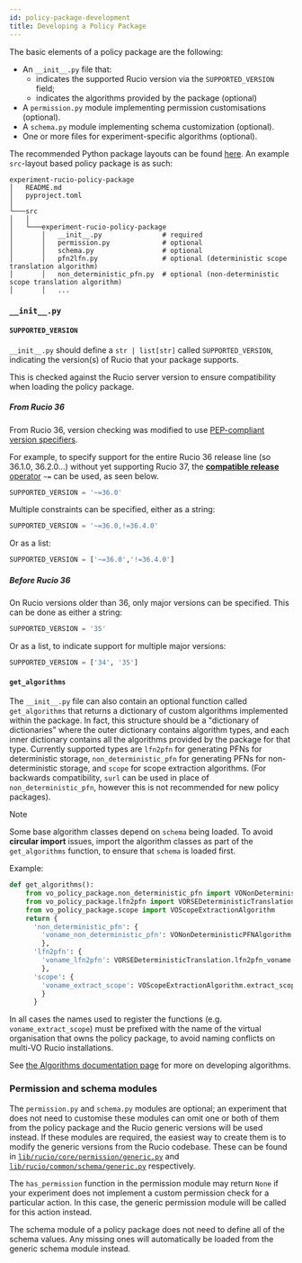 ```yaml
---
id: policy-package-development
title: Developing a Policy Package
---
```


The basic elements of a policy package are the following:

- An `__init__.py` file that:
  - indicates the supported Rucio version via the `SUPPORTED_VERSION` field;
  - indicates the algorithms provided by the package (optional)
- A `permission.py` module implementing permission
  customisations (optional).
- A `schema.py` module implementing schema customization (optional).
- One or more files for experiment-specific algorithms (optional).

The recommended Python package layouts can be found [here](https://packaging.python.org/en/latest/discussions/src-layout-vs-flat-layout/). An example `src`-layout based policy package is as such:

```
experiment-rucio-policy-package
│   README.md
│   pyproject.toml
│
└───src
│   │
│   └───experiment-rucio-policy-package
│       │   __init__.py               # required
│       │   permission.py             # optional
│       │   schema.py                 # optional
│       │   pfn2lfn.py                # optional (deterministic scope translation algorithm)
│       │   non_deterministic_pfn.py  # optional (non-deterministic scope translation algorithm)
│       │   ...
```


### `__init__.py`

#### `SUPPORTED_VERSION`

`__init__.py` should define a `str | list[str]` called `SUPPORTED_VERSION`,
indicating the version(s) of Rucio that your package supports.

This is checked against the Rucio server
version to ensure compatibility when loading the policy package.

##### From Rucio 36
From Rucio 36, version checking was modified
to use [PEP-compliant version specifiers](https://peps.python.org/pep-0440/#version-specifiers).

For example, to specify support for the entire Rucio 36 release line (so 36.1.0, 36.2.0...)
without yet supporting Rucio 37,
the [**compatible release** operator](https://peps.python.org/pep-0440/#compatible-release) `~=`
can be used, as seen below.

```python
SUPPORTED_VERSION = '~=36.0'
```

Multiple constraints can be specified, either as a string:

```python
SUPPORTED_VERSION = '~=36.0,!=36.4.0'
```

Or as a list:

```python
SUPPORTED_VERSION = ['~=36.0','!=36.4.0']
```

##### Before Rucio 36

On Rucio versions older than 36, only major versions can be specified.
This can be done as either a string:

```python
SUPPORTED_VERSION = '35'
```

Or as a list, to indicate support for multiple major versions:

```python
SUPPORTED_VERSION = ['34', '35']
```

#### `get_algorithms`

The `__init__.py` file can also contain
an optional function called `get_algorithms` that
returns a dictionary of custom algorithms implemented within the package.
In fact, this structure should be a "dictionary of dictionaries" where
the outer dictionary contains algorithm types, and each inner
dictionary contains all the algorithms provided by the package for that
type. Currently supported types are `lfn2pfn` for generating PFNs for
deterministic storage, `non_deterministic_pfn` for generating PFNs for
non-deterministic storage, and `scope` for scope extraction algorithms.
(For backwards compatibility, `surl` can be used in place of
`non_deterministic_pfn`, however this is not recommended for new policy
packages).

> [!NOTE]
> Some base algorithm classes depend on `schema` being loaded.
> To avoid **circular import** issues,
> import the algorithm classes as part of the `get_algorithms` function,
> to ensure that `schema` is loaded first.

Example:

```python
def get_algorithms():
    from vo_policy_package.non_deterministic_pfn import VONonDeterministicPFNAlgorithm
    from vo_policy_package.lfn2pfn import VORSEDeterministicTranslation
    from vo_policy_package.scope import VOScopeExtractionAlgorithm
    return {
      'non_deterministic_pfn': {
        'voname_non_deterministic_pfn': VONonDeterministicPFNAlgorithm.construct_non_deterministic_pfn_voname
        },
      'lfn2pfn': {
        'voname_lfn2pfn': VORSEDeterministicTranslation.lfn2pfn_voname
        },
      'scope': {
        'voname_extract_scope': VOScopeExtractionAlgorithm.extract_scope_voname
        }
      }
```

In all cases the names used to register the functions (e.g. `voname_extract_scope`) must be prefixed
with the name of the virtual organisation that owns the policy package,
to avoid naming conflicts on multi-VO Rucio installations.

See [the Algorithms documentation page](operator_policy_packages/policy_package_algorithms.md) for more on developing algorithms.

### Permission and schema modules

The `permission.py` and `schema.py` modules are optional; an experiment
that does not need to customise these modules can omit one or both of
them from the policy package and the Rucio generic versions will be
used instead. If these modules are required, the easiest way to create
them is to modify the generic versions from the Rucio codebase. These
can be found in
[`lib/rucio/core/permission/generic.py`](https://github.com/rucio/rucio/blob/master/lib/rucio/core/permission/generic.py)
and [`lib/rucio/common/schema/generic.py`](https://github.com/rucio/rucio/blob/master/lib/rucio/common/schema/generic.py) respectively.

The `has_permission` function in the permission module may return `None`
if your experiment does not implement a custom permission check for a
particular action. In this case, the generic permission module will be
called for this action instead.

The schema module of a policy package does not need to define all of
the schema values. Any missing ones will automatically be loaded from
the generic schema module instead.
